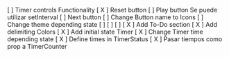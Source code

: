 [ ] Timer controls Functionality
    [ X ] Reset button
    [  ] Play button
        Se puede utilizar setInterval
    [  ] Next button
[ ] Change Button name to Icons
[ ] Change theme depending state
[ ] 
[ ] 
[ ] 
[ X ] Add To-Do section
[ X ] Add delimiting Colors
[ X ] Add initial state Timer
[ X ] Change Timer time depending state
    [ X ] Define times in TimerStatus
    [ X ] Pasar tiempos como prop a TimerCounter